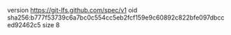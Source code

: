 version https://git-lfs.github.com/spec/v1
oid sha256:b777f53739c6a7bc0c554cc5eb2fcf159e9c60892c822bfe097dbcced92462c5
size 8
